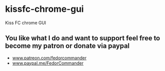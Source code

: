# kissfc-chrome-gui
Kiss FC chrome GUI

## You like what I do and want to support feel free to become my patron or donate via paypal

* www.patreon.com/fedorcommander
* www.paypal.me/FedorCommander

